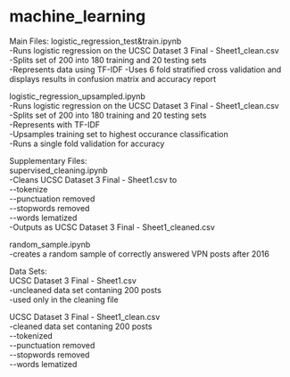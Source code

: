 # machine_learning

Main Files:
  logistic_regression_test&train.ipynb  
    -Runs logistic regression on the UCSC Dataset 3 Final - Sheet1_clean.csv  
    -Splits set of 200 into 180 training and 20 testing sets  
    -Represents data using TF-IDF 
    -Uses 6 fold stratified cross validation and displays results in confusion matrix and accuracy report   
  
  logistic_regression_upsampled.ipynb  
    -Runs logistic regression on the UCSC Dataset 3 Final - Sheet1_clean.csv  
    -Splits set of 200 into 180 training and 20 testing sets  
    -Represents with TF-IDF  
    -Upsamples training set to highest occurance classification  
    -Runs a single fold validation for accuracy  
    
    
Supplementary Files:  
  supervised_cleaning.ipynb  
    -Cleans UCSC Dataset 3 Final - Sheet1.csv to  
      --tokenize  
      --punctuation removed  
      --stopwords removed  
      --words lematized  
    -Outputs as UCSC Dataset 3 Final - Sheet1_cleaned.csv  
  
  random_sample.ipynb  
    -creates a random sample of correctly answered VPN posts after 2016  
    
    
Data Sets:  
  UCSC Dataset 3 Final - Sheet1.csv  
    -uncleaned data set contaning 200 posts  
    -used only in the cleaning file  
  
  UCSC Dataset 3 Final - Sheet1_clean.csv  
    -cleaned data set contaning 200 posts  
      --tokenized  
      --punctuation removed  
      --stopwords removed  
      --words lematized  
    
    
    
